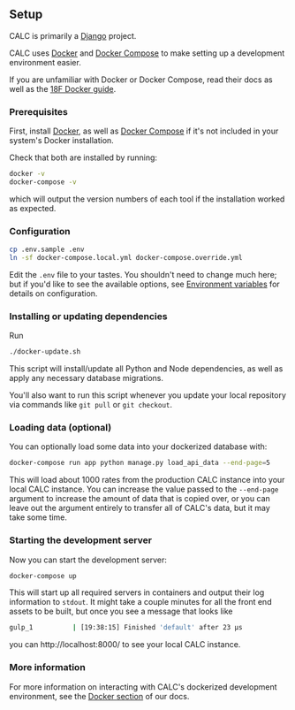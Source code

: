 ## Setup

CALC is primarily a [Django] project.

CALC uses [Docker][] and [Docker Compose][] to make setting up a development environment easier.

If you are unfamiliar with Docker or Docker Compose, read their docs as well as the [18F Docker guide][].

### Prerequisites

First, install [Docker](https://docs.docker.com/install/), as well as [Docker Compose](https://docs.docker.com/compose/install/) if it's not included in your system's Docker installation.

Check that both are installed by running:

```sh
docker -v
docker-compose -v
```

which will output the version numbers of each tool if the installation worked as expected.

### Configuration

```sh
cp .env.sample .env
ln -sf docker-compose.local.yml docker-compose.override.yml
```

Edit the `.env` file to your tastes. You shouldn't need to change much here; but if you'd like to see the available options, see [Environment variables](environment.md) for details on configuration.

### Installing or updating dependencies

Run

```sh
./docker-update.sh
```

This script will install/update all Python and Node dependencies, as well as apply any necessary database migrations.

You'll also want to run this script whenever you update your local repository via commands like `git pull` or `git checkout`.

### Loading data (optional)

You can optionally load some data into your dockerized database with:

```sh
docker-compose run app python manage.py load_api_data --end-page=5
```

This will load about 1000 rates from the production CALC instance into your local CALC instance.  You can increase the value passed to the `--end-page` argument to increase the amount of data that is copied over, or you can leave out the argument entirely to transfer all of CALC's data, but it may take some time.

### Starting the development server

Now you can start the development server:

```sh
docker-compose up
```

This will start up all required servers in containers and output their log information to `stdout`. It might take a couple minutes for all the front end assets to be built, but once you see a message that looks like

```sh
gulp_1          | [19:38:15] Finished 'default' after 23 μs
```

you can http://localhost:8000/ to see your local CALC instance.

### More information

For more information on interacting with CALC's dockerized development environment, see the [Docker section](docker.md) of our docs.

[Django]: https://www.djangoproject.com/
[18F Docker guide]: https://github.com/18F/development-guide/blob/master/project_setup/docker/README.md
[Docker]: https://www.docker.com/
[Docker Compose]: https://docs.docker.com/compose/
[docker-machine-cloud]: https://docs.docker.com/machine/get-started-cloud/
